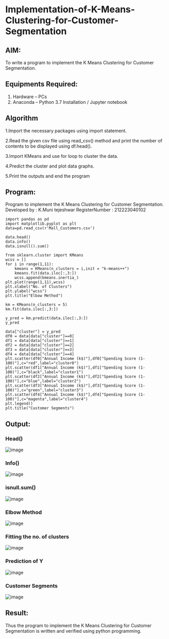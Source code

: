 # Implementation-of-K-Means-Clustering-for-Customer-Segmentation

## AIM:
To write a program to implement the K Means Clustering for Customer Segmentation.

## Equipments Required:
1. Hardware – PCs
2. Anaconda – Python 3.7 Installation / Jupyter notebook

## Algorithm
1.Import the necessary packages using import statement.

2.Read the given csv file using read_csv() method and print the number of contents to be displayed using df.head().

3.Import KMeans and use for loop to cluster the data.

4.Predict the cluster and plot data graphs.

5.Print the outputs and end the program
## Program:

Program to implement the K Means Clustering for Customer Segmentation.
Developed by : K.Muni tejeshwar
RegisterNumber : 212223040102 

```
import pandas as pd
import matplotlib.pyplot as plt
data=pd.read_csv(r'Mall_Customers.csv')

data.head()
data.info()
data.isnull().sum()

from sklearn.cluster import KMeans
wcss = []
for i in range(1,11):
    kmeans = KMeans(n_clusters = i,init = "k-means++")
    kmeans.fit(data.iloc[:,3:])
    wcss.append(kmeans.inertia_)
plt.plot(range(1,11),wcss)
plt.xlabel("No. of Clusters")
plt.ylabel("wcss")
plt.title("Elbow Method")

km = KMeans(n_clusters = 5)
km.fit(data.iloc[:,3:])

y_pred = km.predict(data.iloc[:,3:])
y_pred

data["cluster"] = y_pred
df0 = data[data["cluster"]==0]
df1 = data[data["cluster"]==1]
df2 = data[data["cluster"]==2]
df3 = data[data["cluster"]==3]
df4 = data[data["cluster"]==4]
plt.scatter(df0["Annual Income (k$)"],df0["Spending Score (1-100)"],c="red",label="cluster0")
plt.scatter(df1["Annual Income (k$)"],df1["Spending Score (1-100)"],c="black",label="cluster1")
plt.scatter(df2["Annual Income (k$)"],df2["Spending Score (1-100)"],c="blue",label="cluster2")
plt.scatter(df3["Annual Income (k$)"],df3["Spending Score (1-100)"],c="green",label="cluster3")
plt.scatter(df4["Annual Income (k$)"],df4["Spending Score (1-100)"],c="magenta",label="cluster4")
plt.legend()
plt.title("Customer Segments")
```
## Output:
### Head()
![image](https://github.com/Abburehan/Implementation-of-K-Means-Clustering-for-Customer-Segmentation/assets/138849336/7c884c3f-0e7f-45ff-8145-163228e48127)

### Info()
![image](https://github.com/Abburehan/Implementation-of-K-Means-Clustering-for-Customer-Segmentation/assets/138849336/f86d447a-d2d4-4e5c-88e4-3cd74e18198e)

### isnull.sum()
![image](https://github.com/Abburehan/Implementation-of-K-Means-Clustering-for-Customer-Segmentation/assets/138849336/63ae7533-b9f2-46ad-bd50-6c333a4fa5d0)

### Elbow Method
![image](https://github.com/Abburehan/Implementation-of-K-Means-Clustering-for-Customer-Segmentation/assets/138849336/66266a1c-c893-493b-a5f4-b2f6243fa070)

### Fitting the no. of clusters
![image](https://github.com/Abburehan/Implementation-of-K-Means-Clustering-for-Customer-Segmentation/assets/138849336/a5570fc4-bfad-498e-b97d-f80a85e5e5b8)

### Prediction of Y
![image](https://github.com/Abburehan/Implementation-of-K-Means-Clustering-for-Customer-Segmentation/assets/138849336/e70b8c6a-e5d6-433d-8348-5769b1612a83)

### Customer Segments
![image](https://github.com/Abburehan/Implementation-of-K-Means-Clustering-for-Customer-Segmentation/assets/138849336/a6adf032-80e7-4055-9fac-feaaacba1115)

## Result:
Thus the program to implement the K Means Clustering for Customer Segmentation is written and verified using python programming.
